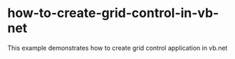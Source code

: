 # how-to-create-grid-control-in-vb-net
This example demonstrates how to create grid control application in vb.net
